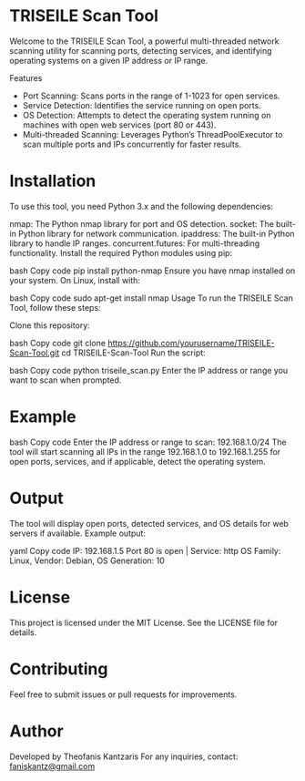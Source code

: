 # TRISEILE Scan Tool
Welcome to the TRISEILE Scan Tool, a powerful multi-threaded network scanning utility for scanning ports, detecting services, and identifying operating systems on a given IP address or IP range.

Features
- Port Scanning: Scans ports in the range of 1-1023 for open services.
- Service Detection: Identifies the service running on open ports.
- OS Detection: Attempts to detect the operating system running on machines with open web services (port 80 or 443).
- Multi-threaded Scanning: Leverages Python’s ThreadPoolExecutor to scan multiple ports and IPs concurrently for faster results.

# Installation
To use this tool, you need Python 3.x and the following dependencies:

nmap: The Python nmap library for port and OS detection.
socket: The built-in Python library for network communication.
ipaddress: The built-in Python library to handle IP ranges.
concurrent.futures: For multi-threading functionality.
Install the required Python modules using pip:

bash
Copy code
pip install python-nmap
Ensure you have nmap installed on your system. On Linux, install with:

bash
Copy code
sudo apt-get install nmap
Usage
To run the TRISEILE Scan Tool, follow these steps:

Clone this repository:

bash
Copy code
git clone https://github.com/yourusername/TRISEILE-Scan-Tool.git
cd TRISEILE-Scan-Tool
Run the script:

bash
Copy code
python triseile_scan.py
Enter the IP address or range you want to scan when prompted.

# Example
bash
Copy code
Enter the IP address or range to scan: 192.168.1.0/24
The tool will start scanning all IPs in the range 192.168.1.0 to 192.168.1.255 for open ports, services, and if applicable, detect the operating system.

# Output
The tool will display open ports, detected services, and OS details for web servers if available. Example output:

yaml
Copy code
IP: 192.168.1.5 Port 80 is open | Service: http
OS Family: Linux, Vendor: Debian, OS Generation: 10

# License
This project is licensed under the MIT License. See the LICENSE file for details.

# Contributing
Feel free to submit issues or pull requests for improvements.

# Author
Developed by Theofanis Kantzaris
For any inquiries, contact: faniskantz@gmail.com
